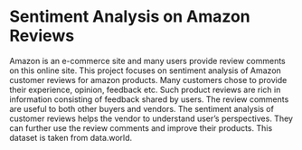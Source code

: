 # Sentiment Analysis on Amazon Reviews
Amazon is an e-commerce site and many users provide review comments on this online site. This project focuses on sentiment analysis of Amazon customer reviews for amazon products. Many customers chose to provide their experience, opinion, feedback etc. Such product reviews are rich in information consisting of feedback shared by users. The review comments are useful to both other buyers and vendors. The sentiment analysis of customer reviews helps the vendor to understand user’s perspectives. They can further use the review comments and improve their products.
This dataset is taken from data.world.

